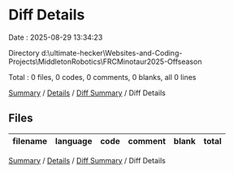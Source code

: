 # Diff Details

Date : 2025-08-29 13:34:23

Directory d:\\ultimate-hecker\\Websites-and-Coding-Projects\\MiddletonRobotics\\FRCMinotaur2025-Offseason

Total : 0 files,  0 codes, 0 comments, 0 blanks, all 0 lines

[Summary](results.md) / [Details](details.md) / [Diff Summary](diff.md) / Diff Details

## Files
| filename | language | code | comment | blank | total |
| :--- | :--- | ---: | ---: | ---: | ---: |

[Summary](results.md) / [Details](details.md) / [Diff Summary](diff.md) / Diff Details